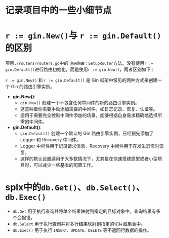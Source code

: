 # 记录项目中的一些小细节点

# `r := gin.New()`与 `r := gin.Default()`的区别

项目`./routers/routers.go`中的 `注册路由：SetupRouter`方法。没有使用`r := gin.Default()`进行路由初始化，而是使用`r := gin.New()`，两者区别如下：

`r := gin.New()` 和 `r := gin.Default()` 是 Gin 框架中常见的两种方式来创建一个 Gin 的路由引擎实例。

- **gin.New()**:
  - `gin.New()` 创建一个不包含任何中间件的新的路由引擎实例。
  - 这意味着你需要手动添加需要的中间件，如日志记录、恢复、认证等。
  - 适用于需要完全控制中间件添加的场景，能够根据自身需求精确地选择所需的中间件。
- **gin.Default()**:
  - `gin.Default()` 创建一个默认的 Gin 路由引擎实例，已经预先添加了 Logger 和 Recovery 中间件。
  - Logger 中间件用于记录请求信息，Recovery 中间件用于在发生恐慌时恢复。
  - 这样的默认设置适用于大多数情况下，尤其是在快速搭建原型或者小型项目时，可以减少一些基本的配置工作。

# splx中的`db.Get()`、`db.Select()`、`db.Exec()`

-  `db.Get` 用于执行查询并将单个结果映射到指定的目标对象中。查询结果有多个会报错。
- `db.Select` 用于执行查询并将多行结果映射到指定的切片或集合中。
- `db.Exec()` 用于执行 `INSERT、UPDATE、DELETE` 等不返回行数据的操作。

